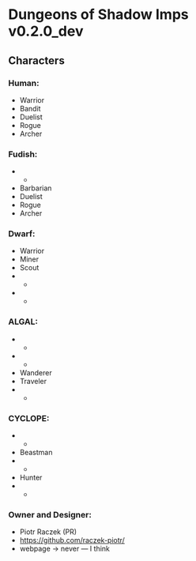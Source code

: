 # Dungeons of Shadow Imps v0.2.0_dev
## Characters
### Human:
-  Warrior
-  Bandit
-  Duelist
-  Rogue
-  Archer

### Fudish:
-  *
-  Barbarian
-  Duelist
-  Rogue
-  Archer

### Dwarf:
-  Warrior
-  Miner
-  Scout
-  *
-  *

### ALGAL:
-  *
-  *
-  Wanderer
-  Traveler
-  *

### CYCLOPE:
-  *
-  Beastman
-  *
-  Hunter
-  *

### Owner and Designer:
-  Piotr Raczek (PR)
-  https://github.com/raczek-piotr/
-  webpage → never — I think
